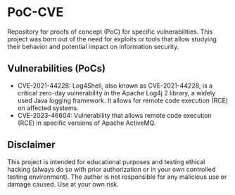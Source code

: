 # PoC-CVE

Repository for proofs of concept (PoC) for specific vulnerabilities. This project was born out of the need for exploits or tools that allow studying their behavior and potential impact on information security.

## Vulnerabilities (PoCs)

- CVE-2021-44228: Log4Shell, also known as CVE-2021-44228, is a critical zero-day vulnerability in the Apache Log4j 2 library, a widely used Java logging framework. It allows for remote code execution (RCE) on affected systems.
- CVE-2023-46604: Vulnerability that allows remote code execution (RCE) in specific versions of Apache ActiveMQ.

## Disclaimer

This project is intended for educational purposes and testing ethical hacking (always do so with prior authorization or in your own controlled testing environment). The author is not responsible for any malicious use or damage caused. Use at your own risk.
